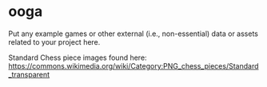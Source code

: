 # ooga

Put any example games or other external (i.e., non-essential) data or assets related to your project here.

Standard Chess piece images found here:
https://commons.wikimedia.org/wiki/Category:PNG_chess_pieces/Standard_transparent



